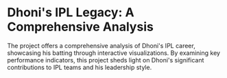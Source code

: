 # Dhoni's IPL Legacy: A Comprehensive Analysis
The project offers a comprehensive analysis of Dhoni's IPL career, showcasing his batting through interactive visualizations. By examining key performance indicators, this project sheds light on Dhoni's significant contributions to IPL teams and his leadership style.
